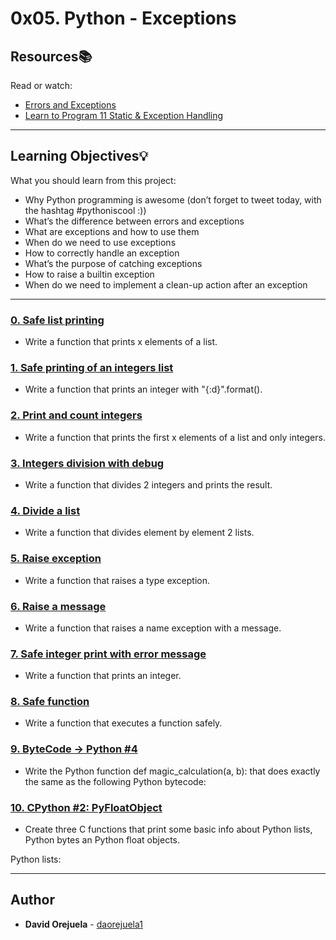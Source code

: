 # 0x05. Python - Exceptions

## Resources:books:
Read or watch:
* [Errors and Exceptions](https://intranet.hbtn.io/rltoken/IvW-V19TlPbmMnVTHNllUg)
* [Learn to Program 11 Static & Exception Handling](https://intranet.hbtn.io/rltoken/uHg99jd88sVrhuGUDfwT8g)

---
## Learning Objectives:bulb:
What you should learn from this project:

* Why Python programming is awesome (don’t forget to tweet today, with the hashtag #pythoniscool :))
* What’s the difference between errors and exceptions
* What are exceptions and how to use them
* When do we need to use exceptions
* How to correctly handle an exception
* What’s the purpose of catching exceptions
* How to raise a builtin exception
* When do we need to implement a clean-up action after an exception

---

### [0. Safe list printing](./0-safe_print_list.py)
* Write a function that prints x elements of a list.


### [1. Safe printing of an integers list](./1-safe_print_integer.py)
* Write a function that prints an integer with "{:d}".format().


### [2. Print and count integers](./2-safe_print_list_integers.py)
* Write a function that prints the first x elements of a list and only integers.


### [3. Integers division with debug](./3-safe_print_division.py)
* Write a function that divides 2 integers and prints the result.


### [4. Divide a list](./4-list_division.py)
* Write a function that divides element by element 2 lists.


### [5. Raise exception](./5-raise_exception.py)
* Write a function that raises a type exception.


### [6. Raise a message](./6-raise_exception_msg.py)
* Write a function that raises a name exception with a message.


### [7. Safe integer print with error message](./100-safe_print_integer_err.py)
* Write a function that prints an integer.


### [8. Safe function](./101-safe_function.py)
* Write a function that executes a function safely.  


### [9. ByteCode -> Python #4](./102-magic_calculation.py)
* Write the Python function def magic_calculation(a, b): that does exactly the same as the following Python bytecode:


### [10. CPython #2: PyFloatObject](./103-python.c)
* Create three C functions that print some basic info about Python lists, Python bytes an Python float objects.



Python lists:

---

## Author
* **David Orejuela** - [daorejuela1](https://github.com/daorejuela1)